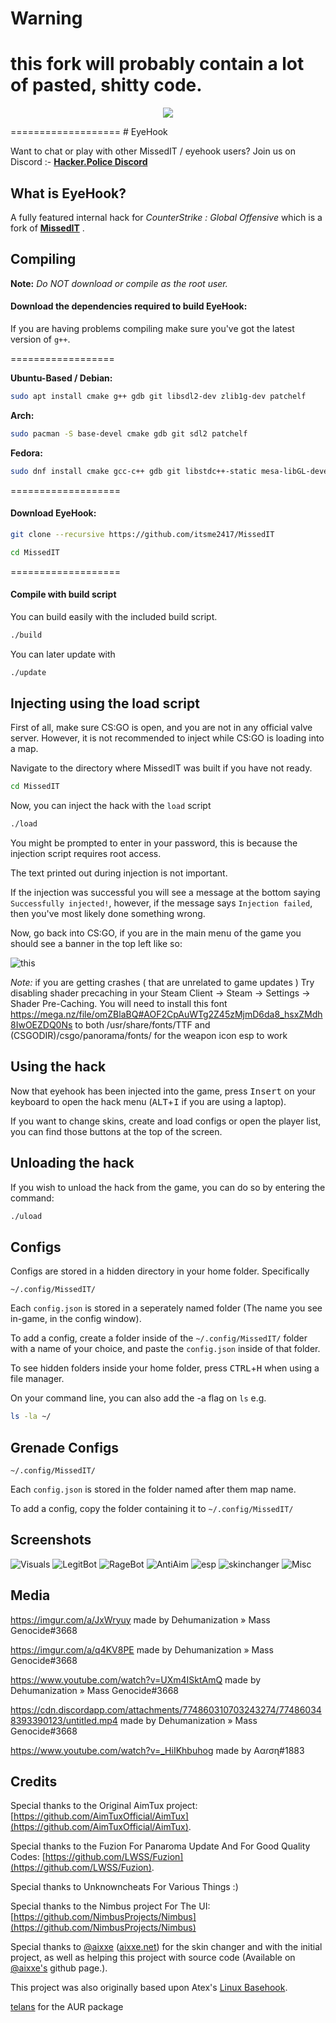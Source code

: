  # Warning
 this fork will probably contain a lot of pasted, shitty code.
===================
<p align="center">
<img src="./Pictures/missedit.png">
</p>
===================
# EyeHook

Want to chat or play with other MissedIT / eyehook users? Join us on Discord :- <a href = https://discord.gg/PDtg8hd><b>Hacker.Police Discord</b></a>


## What is EyeHook?

A fully featured internal hack for *CounterStrike : Global Offensive* which is a fork of <a href = https://github.com/HackerPolice/MissedIT><b>MissedIT</b></a>
.

## Compiling

**Note:** _Do NOT download or compile as the root user._

#### Download the dependencies required to build EyeHook:

If you are having problems compiling make sure you've got the latest version of `g++`.

==================

__Ubuntu-Based / Debian:__
```bash
sudo apt install cmake g++ gdb git libsdl2-dev zlib1g-dev patchelf
```
__Arch:__
```bash
sudo pacman -S base-devel cmake gdb git sdl2 patchelf
```
__Fedora:__
```bash
sudo dnf install cmake gcc-c++ gdb git libstdc++-static mesa-libGL-devel SDL2-devel zlib-devel libX11-devel patchelf
```

===================

#### Download EyeHook:

```bash
git clone --recursive https://github.com/itsme2417/MissedIT
```

```bash
cd MissedIT
```

===================

#### Compile with build script

You can build easily with the included build script.
```bash
./build
```

You can later update with 
```bash
./update
```


## Injecting using the load script

First of all, make sure CS:GO is open, and you are not in any official valve server. However, it is not recommended to inject while CS:GO is loading into a map. 

Navigate to the directory where MissedIT was built if you have not ready.
```bash
cd MissedIT
```

Now, you can inject the hack with the `load` script
```bash
./load
```

You might be prompted to enter in your password, this is because the injection script requires root access.

The text printed out during injection is not important. 

If the injection was successful you will see a message at the bottom saying `Successfully injected!`, however, if the message says `Injection failed`, then you've most likely done something wrong.

Now, go back into CS:GO, if you are in the main menu of the game you should see a banner in the top left like so:

![this](Pictures/mainmenu-ss.png)

*Note:* if you are getting crashes ( that are unrelated to game updates ) Try disabling shader precaching in your Steam Client -> Steam -> Settings -> Shader Pre-Caching. 
You will need to install this font https://mega.nz/file/omZBlaBQ#AOF2CpAuWTg2Z45zMjmD6da8_hsxZMdh8IwOEZDQ0Ns to both /usr/share/fonts/TTF and (CSGODIR)/csgo/panorama/fonts/ for the weapon icon esp to work

## Using the hack

Now that eyehook has been injected into the game, press <kbd>Insert</kbd> on your keyboard to open the hack menu (<kbd>ALT</kbd>+<kbd>I</kbd> if you are using a laptop).

If you want to change skins, create and load configs or open the player list, you can find those buttons at the top of the screen.


## Unloading the hack

If you wish to unload the hack from the game, you can do so by entering the command:
```bash
./uload
```

## Configs

Configs are stored in a hidden directory in your home folder. Specifically 
```
~/.config/MissedIT/
```

Each `config.json` is stored in a seperately named folder (The name you see in-game, in the config window). 

To add a config, create a folder inside of the `~/.config/MissedIT/` folder with a name of your choice, and paste the `config.json` inside of that folder.

To see hidden folders inside your home folder, press <kbd>CTRL</kbd>+<kbd>H</kbd> when using a file manager.

On your command line, you can also add the -a flag on `ls` e.g.
```bash
ls -la ~/
```


## Grenade Configs

```
~/.config/MissedIT/
```

Each `config.json` is stored in the folder named after them map name.

To add a config, copy the folder containing it to `~/.config/MissedIT/`


## Screenshots

![Visuals](Pictures/visuals.png)
![LegitBot](Pictures/legitbot.png)
![RageBot](Pictures/ragebot.png)
![AntiAim](Pictures/antiaim.png)
![esp](Pictures/visualstab.png)
![skinchanger](Pictures/skinchanger.png)
![Misc](Pictures/misc.png)

## Media
https://imgur.com/a/JxWryuy made by Dehumanization » Mass Genocide#3668

https://imgur.com/a/q4KV8PE made by Dehumanization » Mass Genocide#3668

https://www.youtube.com/watch?v=UXm4ISktAmQ made by Dehumanization » Mass Genocide#3668

https://cdn.discordapp.com/attachments/774860310703243274/774860348393390123/untitled.mp4 made by Dehumanization » Mass Genocide#3668

https://www.youtube.com/watch?v=_HiIKhbuhog made by Aαɾσɳ#1883

## Credits

Special thanks to the Original AimTux project: [https://github.com/AimTuxOfficial/AimTux](https://github.com/AimTuxOfficial/AimTux).

Special thanks to the Fuzion For Panaroma Update And For Good Quality Codes: [https://github.com/LWSS/Fuzion](https://github.com/LWSS/Fuzion).

Special thanks to Unknowncheats For Various Things :)

Special thanks to the Nimbus project For The UI: [https://github.com/NimbusProjects/Nimbus](https://github.com/NimbusProjects/Nimbus)

Special thanks to [@aixxe](http://www.github.com/aixxe/) ([aixxe.net](http://www.aixxe.net)) for the skin changer and with the initial project, as well as helping this project with source code (Available on [@aixxe's](http://www.github.com/aixxe/) github page.).

This project was also originally based upon Atex's [Linux Basehook](http://unknowncheats.me/forum/counterstrike-global-offensive/181878-linux-basehook.html).

[telans](https://github.com/telans) for the AUR package
